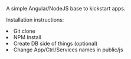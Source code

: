 A simple Angular/NodeJS base to kickstart apps.

Installation instructions:
<li>Git clone</li>
<li>NPM Install</li>
<li>Create DB side of things (optional)</li>
<li>Change App/Ctrl/Services names in public/js</li>